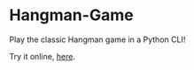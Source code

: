 # Hangman-Game
Play the classic Hangman game in a Python CLI!

Try it online, [here](https://replit.com/@gurbax/Day-7-Hangman-5-Start?v=1).
